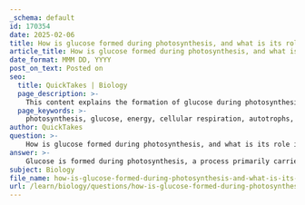 ```yaml
---
_schema: default
id: 170354
date: 2025-02-06
title: How is glucose formed during photosynthesis, and what is its role in cellular respiration?
article_title: How is glucose formed during photosynthesis, and what is its role in cellular respiration?
date_format: MMM DD, YYYY
post_on_text: Posted on
seo:
  title: QuickTakes | Biology
  page_description: >-
    This content explains the formation of glucose during photosynthesis and its crucial role in cellular respiration, detailing how these processes are interconnected in the energy flow and matter cycling in ecosystems.
  page_keywords: >-
    photosynthesis, glucose, energy, cellular respiration, autotrophs, mitochondria, glycolysis, Krebs cycle, electron transport chain, ATP, ecosystems, carbon dioxide, water, light energy, organic compounds, energy dynamics
author: QuickTakes
question: >-
    How is glucose formed during photosynthesis, and what is its role in cellular respiration?
answer: >-
    Glucose is formed during photosynthesis, a process primarily carried out by autotrophs such as plants, algae, and some bacteria. During photosynthesis, these organisms convert light energy from the sun into chemical energy stored in glucose. The process involves the absorption of carbon dioxide (CO₂) from the atmosphere and water (H₂O) from the soil, using sunlight to drive the chemical reactions that produce glucose (C₆H₁₂O₆) and oxygen (O₂). The overall chemical equation for photosynthesis can be summarized as:\n\n$$\n6CO_2 + 6H_2O + \text{light energy} \rightarrow C_6H_{12}O_6 + 6O_2\n$$\n\nThe glucose produced serves as a primary energy source for living organisms. It is a crucial molecule in the energy dynamics of ecosystems, as it not only provides energy but also serves as a building block for other organic compounds.\n\nIn cellular respiration, glucose is broken down to release the stored chemical energy in the form of adenosine triphosphate (ATP), which is used by cells for various functions. This process occurs in the mitochondria and cytoplasm of cells and can be summarized by the following chemical equation:\n\n$$\nC_6H_{12}O_6 + 6O_2 \rightarrow 6CO_2 + 6H_2O + \text{energy (ATP)}\n$$\n\nCellular respiration consists of three main stages: glycolysis, the Krebs cycle, and the electron transport chain. During these stages, glucose is oxidized, and the energy released is captured in the form of ATP, which is essential for cellular activities.\n\nIn summary, glucose plays a vital role in both photosynthesis and cellular respiration. It is synthesized during photosynthesis and serves as a key energy source that is subsequently broken down during cellular respiration to produce ATP, thereby sustaining life processes in organisms. The interconnection between these two processes is fundamental to the flow of energy and the cycling of matter in ecosystems.
subject: Biology
file_name: how-is-glucose-formed-during-photosynthesis-and-what-is-its-role-in-cellular-respiration.md
url: /learn/biology/questions/how-is-glucose-formed-during-photosynthesis-and-what-is-its-role-in-cellular-respiration
---
```


&nbsp;